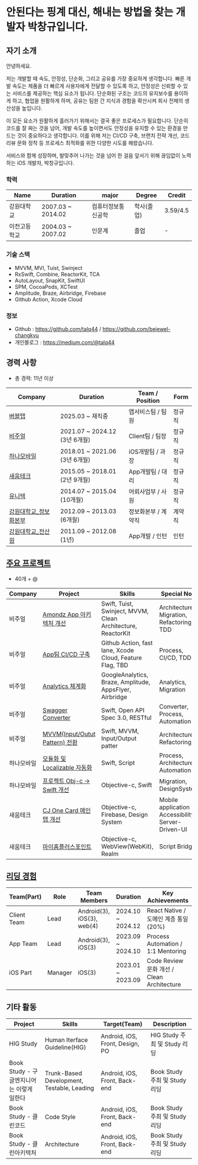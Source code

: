 # 안된다는 핑계 대신, 해내는 방법을 찾는 개발자 박창규입니다.

## 자기 소개

안녕하세요.

저는 개발할 때 속도, 안정성, 단순화, 그리고 공유를 가장 중요하게 생각합니다.
빠른 개발 속도는 제품을 더 빠르게 사용자에게 전달할 수 있도록 하고, 안정성은 신뢰할 수 있는 서비스를 제공하는 핵심 요소가 됩니다. 단순화된 구조는 코드의 유지보수를 용이하게 하고, 협업을 원활하게 하며, 공유는 팀원 간 지식과 경험을 확산시켜 회사 전체의 생산성을 높입니다.

이 모든 요소가 원활하게 흘러가기 위해서는 결국 좋은 프로세스가 필요합니다.
단순히 코드를 잘 짜는 것을 넘어, 개발 속도를 높이면서도 안정성을 유지할 수 있는 환경을 만드는 것이 중요하다고 생각합니다.
이를 위해 저는 CI/CD 구축, 브랜치 전략 개선, 코드 리뷰 문화 정착 등 프로세스 최적화를 위한 다양한 시도를 해왔습니다.

서비스와 함께 성장하며, 발맞추어 나가는 것을 넘어 한 걸음 앞서기 위해 끊임없이 노력하는 iOS 개발자, 박창규입니다.

### 학력
Name| Duration | major | Degree | Credit | 
---|------|---|---|---
강원대학교 | 2007.03 ~ 2014.02 | 컴퓨터정보통신공학 | 학사(졸업) | 3.59/4.5
이천고등학교 | 2004.03 ~ 2007.02 | 인문계 | 졸업 | -

### 기술 스택
- MVVM, MVI, Tuist, Swinject
- RxSwift, Combine, ReactorKit, TCA
- AutoLayout, SnapKit, SwiftUI
- SPM, CocoaPods, XCTest
- Amplitude, Braze, Airbridge, Firebase
- Github Action, Xcode Cloud

### 정보
- Github : https://github.com/talq44 / https://github.com/bejewel-changkyu
- 개인블로그 : https://medium.com/@talq44

 
## 경력 사항
- 총 경력: 11년 이상

Company | Duration | Team / Position | Form
--------|------------------------|----------|----------------
[버블탭](https://github.com/talq44/resume_portfolio/blob/main/PORTFOLIO.md#버블탭) | 2025.03 ~ 재직중    | 앱서비스팀 / 팀원  | 정규직
[비주얼](https://github.com/talq44/resume_portfolio/blob/main/PORTFOLIO.md#%EB%B9%84%EC%A3%BC%EC%96%BC) | 2021.07 ~ 2024.12 (3년 6개월)    | Client팀 / 팀장  | 정규직
[하나모바일](https://github.com/talq44/resume_portfolio/blob/main/PORTFOLIO.md#하나모바일)    | 2018.01 ~ 2021.06 (3년 6개월)    | iOS개발팀 / 과장 | 정규직
[새움테크](https://github.com/talq44/resume_portfolio/blob/main/PORTFOLIO.md#새움테크)    | 2015.05 ~ 2018.01 (2년 9개월)    | App개발팀 / 대리 | 정규직
[유니텍](https://github.com/talq44/resume_portfolio/blob/main/PORTFOLIO.md#유니텍)          | 2014.07 ~ 2015.04 (10개월)    | 어뢰사업부 / 사원 | 정규직
[강원대학교_정보화본부](https://github.com/talq44/resume_portfolio/blob/main/PORTFOLIO.md#강원대학교-전산원)          | 2012.09 ~ 2013.03 (6개월)    | 정보화본부 / 계약직 | 계약직
[강원대학교_전산원](https://github.com/talq44/resume_portfolio/blob/main/PORTFOLIO.md#강원대학교-전산원) | 2011.09 ~ 2012.08 (1년) | App개발 / 인턴 | 인턴

## [주요 프로젝트](https://github.com/talq44/resume_portfolio/blob/main/PORTFOLIO.md#%ED%8F%AC%ED%8A%B8%ED%8F%B4%EB%A6%AC%EC%98%A4)
- 40개 + @

Company        | Project                | Skills              | Special Note
---------------|------------------------|---------------------|---------------------
비주얼 | [Amondz App 아키텍처 개선](https://github.com/talq44/resume_portfolio/blob/main/PORTFOLIO.md#%EC%95%84%EB%AA%AC%EC%A6%88-%EC%95%84%ED%82%A4%ED%85%8D%EC%B2%98-%EA%B0%9C%EC%84%A0-tuist-%EC%A0%81%EC%9A%A9-%EB%B0%8F-tma-%EA%B5%AC%EC%A1%B0-%ED%99%95%EB%A6%BD)              | Swift, Tuist, Swinject, MVVM, Clean Architecture, ReactorKit  | Architecture, Migration, Refactoring, TDD
비주얼 | [App팀 CI/CD 구축](https://github.com/talq44/resume_portfolio/blob/main/PORTFOLIO.md#app%ED%8C%80-cicd-%EC%8A%A4%EC%BF%BC%EB%93%9C)                     | Github Action, fast lane, Xcode Cloud, Feature Flag, TBD      | Process, CI/CD, TDD
비주얼 | [Analytics 체계화](https://github.com/talq44/resume_portfolio/blob/main/PORTFOLIO.md#analytics-%EB%AA%A8%EB%93%88-%EA%B5%AC%EC%B6%95-%EB%B0%8F-%EC%A0%81%EC%9A%A9)                     | GoogleAnalytics, Braze, Amplitude, AppsFlyer, Airbridge       | Analytics, Migration
비주얼 | [Swagger Converter](https://github.com/talq44/resume_portfolio/blob/main/PORTFOLIO.md#swagger---swift-%ED%8C%8C%EC%9D%BC-%EC%A0%84%ED%99%98-%EC%9E%90%EB%8F%99%ED%99%94)                  | Swift, Open API Spec 3.0, RESTful                            | Converter, Process, Automation
비주얼 | [MVVM(Input/Outut Pattern) 전환](https://github.com/talq44/resume_portfolio/blob/main/PORTFOLIO.md#mvc---mvvm-%EA%B0%9C%EC%84%A0) | Swift, MVVM, Input/Output patter                              | Architecture, Refactoring
하나모바일 | [모듈화 및 Localizable 자동화](https://github.com/talq44/resume_portfolio/blob/main/PORTFOLIO.md#%EC%8B%9C%EC%83%81%EC%8B%9D-%ED%88%AC%ED%91%9C%EC%95%B1)        | Swift, Script                                                 | Process, Architecture, Automation
하나모바일 | [프로젝트 Obj-c -> Swift 개선](https://github.com/talq44/resume_portfolio/blob/main/PORTFOLIO.md#%EC%8B%9C%EC%83%81%EC%8B%9D-%ED%88%AC%ED%91%9C%EC%95%B1)       | Objective-c, Swift                                            | Migration, DesignSystem
새움테크 | [CJ One Card 메인탭 개선](https://github.com/talq44/resume_portfolio/blob/main/PORTFOLIO.md#cj-one-card)             | Objective-c, Firebase, Design System                          | Mobile application Accessibility, Server-Driven-UI
새움테크 | [마이홈플러스포인트](https://github.com/talq44/resume_portfolio/blob/main/PORTFOLIO.md#%EB%A7%88%EC%9D%B4%ED%99%88%ED%94%8C%EB%9F%AC%EC%8A%A4%ED%8F%AC%EC%9D%B8%ED%8A%B8)                    | Objective-c, WebView(WebKit), Realm                             | Script Bridge


## [리딩 경험](https://github.com/talq44/resume_portfolio/blob/main/PORTFOLIO.md#%EB%A6%AC%EB%94%A9-%EA%B2%BD%ED%97%98)
Team(Part) | Role        | Team Members              | Duration            | Key Achievements
-----------|------------|----------------------------|---------------------|---------------------
Client Team| Lead       | Android(3), iOS(3), web(4) | 2024.10 ~ 2024.12 | React Native / 도메인 계층 통일(20%)
App Team | Lead        | Android(3), iOS(3)          | 2023.09 ~ 2024.10 | Process Automation / 1:1 Mentoring
iOS Part | Manager     | iOS(3)                      | 2023.01 ~ 2023.09 | Code Review 문화 개선 / Clean Architecture


## 기타 활동
Project                     | Skills                       | Target(Team) | Description              
----------------------------|------------------------------|--------------|-----------------------
HIG Study                           | Human Iterface Guideline(HIG)           | Android, iOS, Front, Design, PO | HIG Study 주최 및 Study 리딩
Book Study - 구글엔지니어는 이렇게 일한다  | Trunk-Based Development, Testable, Leading  | Android, iOS, Front, Back-end | Book Study 주최 및 Study 리딩
Book Study - 클린코드                 | Code Style                               | Android, iOS, Front, Back-end | Book Study 주최 및 Study 리딩
Book Study - 클린아키텍처              | Architecture                             | Android, iOS, Front, Back-end | Book Study 주최 및 Study 리딩
